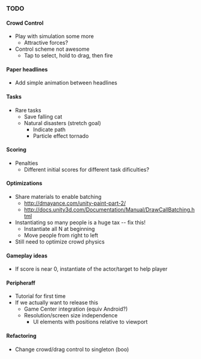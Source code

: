 ### TODO

#### Crowd Control
* Play with simulation some more
	- Attractive forces?
* Control scheme not awesome
	- Tap to select, hold to drag, then fire

#### Paper headlines
* Add simple animation between headlines

#### Tasks
* Rare tasks
	- Save falling cat
	- Natural disasters (stretch goal)
 		- Indicate path
 		- Particle effect tornado

#### Scoring
* Penalties
	- Different initial scores for different task dificulties?

#### Optimizations
* Share materials to enable batching
	- http://dmayance.com/unity-paint-part-2/
	- http://docs.unity3d.com/Documentation/Manual/DrawCallBatching.html
* Instantiating so many people is a huge tax -- fix this!
	- Instantiate all N at beginning
	- Move people from right to left
* Still need to optimize crowd physics

#### Gameplay ideas
* If score is near 0, instantiate of the actor/target to help player

#### Peripheraff
* Tutorial for first time
* If we actually want to release this
	- Game Center integration (equiv Android?)
	- Resolution/screen size independence
		- UI elements with positions relative to viewport


#### Refactoring
* Change crowd/drag control to singleton (boo)
